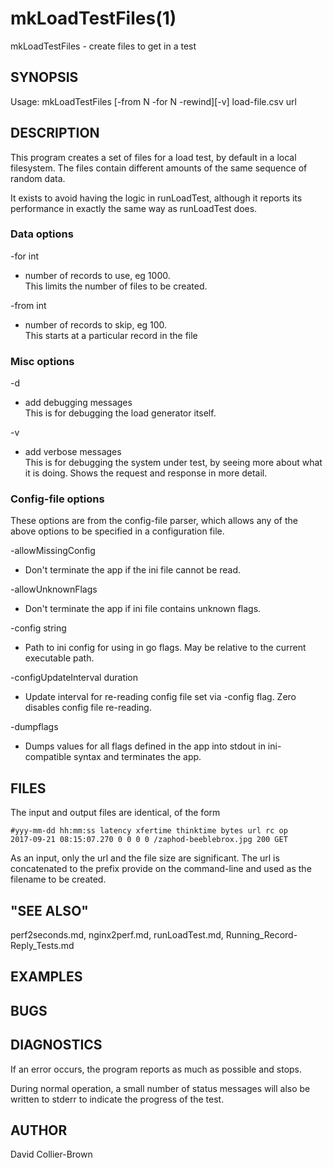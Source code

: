 # mkLoadTestFiles(1) 
mkLoadTestFiles - create files to get in a test
## SYNOPSIS
Usage: mkLoadTestFiles [-from N -for N -rewind][-v] load-file.csv url

## DESCRIPTION
This program creates a set of files for a load test, by default in a 
local filesystem.  The files contain different amounts of the same
sequence of random data.

It exists to avoid having the logic in runLoadTest, although it reports
its performance in exactly the same way as runLoadTest does.

### Data options   
-for int 
* number of records to use, eg 1000.   
  This limits the number of files to be created.  

-from int 
* number of records to skip, eg 100.   
  This starts at a particular record in the file

### Misc options      
-d	
* add debugging messages  
  This is for debugging the load generator itself.
      
-v
* add verbose messages    
  This is for debugging the system under test, by seeing more about
  what it is doing. Shows the request and response in more detail.

### Config-file options 
These options are from the config-file parser, which allows any of the
above options to be specified in a configuration file.
   
-allowMissingConfig 
 * Don't terminate the app if the ini file cannot be read. 
   
-allowUnknownFlags 
 * Don't terminate the app if ini file contains unknown flags.  
 
-config string 
 * Path to ini config for using in go flags. May be relative to the 
 current executable path.   
 
-configUpdateInterval duration 
* Update interval for re-reading config file set via -config flag. 
  Zero disables config file re-reading. 
   
-dumpflags 
* Dumps values for all flags defined in the app into stdout in 
  ini-compatible syntax and terminates the app.    


## FILES
The input and output files are identical, of the form
```csv
#yyy-mm-dd hh:mm:ss latency xfertime thinktime bytes url rc op
2017-09-21 08:15:07.270 0 0 0 0 /zaphod-beeblebrox.jpg 200 GET

```
As an input, only the url and the file size are significant. The url is 
concatenated to the prefix provide on the command-line and used as the 
filename to be created.
 

## "SEE ALSO"
perf2seconds.md, nginx2perf.md, runLoadTest.md, Running_Record-Reply_Tests.md

## EXAMPLES


## BUGS

## DIAGNOSTICS
If an error occurs, the program reports as much as possible and stops.

During normal operation, a small number of status messages will also
be written to stderr to indicate the progress of the test.  


## AUTHOR

David Collier-Brown
